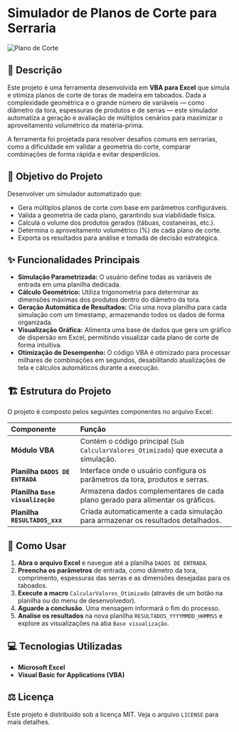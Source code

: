 # Simulador de Planos de Corte para Serraria

![Plano de Corte](https://i.imgur.com/g9nNqim.png)

## 📖 Descrição

Este projeto é uma ferramenta desenvolvida em **VBA para Excel** que simula e otimiza planos de corte de toras de madeira em taboados. Dada a complexidade geométrica e o grande número de variáveis — como diâmetro da tora, espessuras de produtos e de serras — este simulador automatiza a geração e avaliação de múltiplos cenários para maximizar o aproveitamento volumétrico da matéria-prima.

A ferramenta foi projetada para resolver desafios comuns em serrarias, como a dificuldade em validar a geometria do corte, comparar combinações de forma rápida e evitar desperdícios.

## 🎯 Objetivo do Projeto

Desenvolver um simulador automatizado que:
- Gera múltiplos planos de corte com base em parâmetros configuráveis.
- Valida a geometria de cada plano, garantindo sua viabilidade física.
- Calcula o volume dos produtos gerados (tábuas, costaneiras, etc.).
- Determina o aproveitamento volumétrico (%) de cada plano de corte.
- Exporta os resultados para análise e tomada de decisão estratégica.

## ✨ Funcionalidades Principais

- **Simulação Parametrizada:** O usuário define todas as variáveis de entrada em uma planilha dedicada.
- **Cálculo Geométrico:** Utiliza trigonometria para determinar as dimensões máximas dos produtos dentro do diâmetro da tora.
- **Geração Automática de Resultados:** Cria uma nova planilha para cada simulação com um timestamp, armazenando todos os dados de forma organizada.
- **Visualização Gráfica:** Alimenta uma base de dados que gera um gráfico de dispersão em Excel, permitindo visualizar cada plano de corte de forma intuitiva.
- **Otimização de Desempenho:** O código VBA é otimizado para processar milhares de combinações em segundos, desabilitando atualizações de tela e cálculos automáticos durante a execução.

## 🏗️ Estrutura do Projeto

O projeto é composto pelos seguintes componentes no arquivo Excel:

| Componente | Função |
| :--- | :--- |
| **Módulo VBA** | Contém o código principal (`Sub CalcularValores_Otimizado`) que executa a simulação. |
| **Planilha `DADOS DE ENTRADA`** | Interface onde o usuário configura os parâmetros da tora, produtos e serras. |
| **Planilha `Base visualização`** | Armazena dados complementares de cada plano gerado para alimentar os gráficos. |
| **Planilha `RESULTADOS_xxx`** | Criada automaticamente a cada simulação para armazenar os resultados detalhados. |

## 🚀 Como Usar

1. **Abra o arquivo Excel** e navegue até a planilha `DADOS DE ENTRADA`.
2. **Preencha os parâmetros** de entrada, como diâmetro da tora, comprimento, espessuras das serras e as dimensões desejadas para os taboados.
3. **Execute a macro** `CalcularValores_Otimizado` (através de um botão na planilha ou do menu de desenvolvedor).
4. **Aguarde a conclusão**. Uma mensagem informará o fim do processo.
5. **Analise os resultados** na nova planilha `RESULTADOS_YYYYMMDD_HHMMSS` e explore as visualizações na aba `Base visualização`.

## 💻 Tecnologias Utilizadas

- **Microsoft Excel**
- **Visual Basic for Applications (VBA)**

## ⚖️ Licença

Este projeto é distribuído sob a licença MIT. Veja o arquivo `LICENSE` para mais detalhes.
